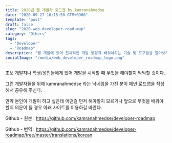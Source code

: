 ```yaml
---
title: 2020년 웹 개발자 로드맵 by.kamranahmedse
date: "2020-09-27 16:15:50 GTM+0900"
template: "post"
draft: false
slug: "2020-web-developer-road-map"
category: "Others"
tags:
  - "Developer"
  - "Roadmap"
description: "웹 개발에 있어 전체적인 개발 방향과 배워야하는 기술 및 도구들을 알아보자."
socialImage: "/media/web_developer_roadmap_logo.png"
---
```


초보 개발자나 학생/성인들에게 있어 개발을 시작할 때 무엇을 해야할지 막막할 것이다.

그런 개발자들을 위해 kamranahmedse 라는 닉네임을 가진 분이 매년 로드맵을 작성해서 공유해 주신다.

만약 본인이 개발이 하고 싶은데 어떤걸 먼저 해야할지 모르거나 앞으로 무엇을 배워야할지 의문이 들 경우 아래 사이트를 이용하길 바란다.

Github - 원본 : https://github.com/kamranahmedse/developer-roadmap

Github - 번역 : https://github.com/kamranahmedse/developer-roadmap/tree/master/translations/korean
